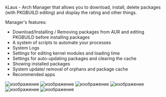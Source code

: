 kLaus - Arch Manager that allows you to download, install, delete packages (with PKGBUILD editing) and display the rating and other things.

Manager's features:
- Download/Installing / Removing packages from AUR and editing PKGBUILD before installing packages
- A system of scripts to automate your processes
- System Logs
- Settings for editing kernel modules and loading time
- Settings for auto-updating packages and clearing the cache
- Showing installed packages
- System update/ removal of orphans and package cache
- Recommended apps

![изображение](https://github.com/dmaliog/kLausqt/assets/115931219/c78cdc75-3f1d-44a6-a3f2-9eeb2e7a4e53)
![изображение](https://github.com/dmaliog/kLausqt/assets/115931219/f2e7c64c-efe9-4f0e-adb6-3fd18c1c71e2)
![изображение](https://github.com/dmaliog/kLausqt/assets/115931219/1cac2885-130c-4ef0-bd49-5887423c71fc)
![изображение](https://github.com/dmaliog/kLausqt/assets/115931219/b5a035d6-1546-474b-a53a-b08f957b305c)
![изображение](https://github.com/dmaliog/kLausqt/assets/115931219/e36ce6ec-dd04-49dc-873a-e237e89b0045)
![изображение](https://github.com/dmaliog/kLausqt/assets/115931219/2aee17a7-40c6-4216-b3e4-c87f3c4b582d)
